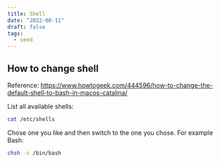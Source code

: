 ```yaml
---
title: Shell
date: "2022-08-11"
draft: false
tags:
  - seed
---
```


## How to change shell

Reference: https://www.howtogeek.com/444596/how-to-change-the-default-shell-to-bash-in-macos-catalina/

List all available shells:

```sh
cat /etc/shells
```

Chose one you like and then switch to the one you chose. For example Bash:

```sh
chsh -s /bin/bash
```

